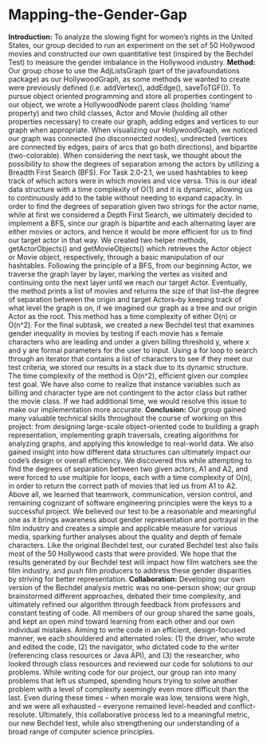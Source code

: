 # Mapping-the-Gender-Gap
**Introduction:** To analyze the slowing fight for women’s rights in the United States, our group decided to run an experiment on the set of 50 Hollywood movies and constructed our own quantitative test (inspired by the Bechdel Test) to measure the gender imbalance in the Hollywood industry.
**Method:** Our group chose to use the AdjListsGraph (part of the javafoundations package) as our HollywoodGraph, as some methods we wanted to create were previously defined (i.e. addVertex(), addEdge(), saveToTGF()). To pursue object oriented programming and store all properties contingent to our object, we wrote a HollywoodNode parent class (holding ‘name’ property) and two child classes, Actor and Movie (holding all other properties necessary) to create our graph, adding edges and vertices to our graph when appropriate. 
When visualizing our HollywoodGraph, we noticed our graph was connected (no disconnected nodes), undirected (vertices are connected by edges, pairs of arcs that go both directions), and bipartite (two-colorable). When considering the next task, we thought about the possibility to show the degrees of separation among the actors by utilizing a Breadth First Search (BFS).
For Task 2.0-2.1, we used hashtables to keep track of which actors were in which movies and vice versa. This is our ideal data structure with a time complexity of O(1) and it is dynamic, allowing us to continuously add to the table without needing to expand capacity.
In order to find the degrees of separation given two strings for the actor name, while at first we considered a Depth First Search, we ultimately decided to implement a BFS, since our graph is bipartite and each alternating layer are either movies or actors, and hence it would be more efficient for us to find our target actor in that way. We created two helper methods, getActorObjects() and getMovieObjects() which retrieves the Actor object or Movie object, respectively, through a basic manipulation of our hashtables. Following the principle of a BFS, from our beginning Actor, we traverse the graph layer by layer, marking the vertex as visited and continuing onto the next layer until we reach our target Actor. Eventually, the method prints a list of movies and returns the size of that list–the degree of separation between the origin and target Actors–by keeping track of what level the graph is on, if we imagined our graph as a tree and our origin Actor as the root. This method has a time complexity of either O(n) or O(n^2).
For the final subtask, we created a new Bechdel test that examines gender inequality in movies by testing if each movie has x female characters who are leading and under a given billing threshold y, where x and y are formal parameters for the user to input. Using a for loop to search through an iterator that contains a list of characters to see if they meet our test criteria, we stored our results in a stack due to its dynamic structure. The time complexity of the method is O(n^2), efficient given our complex test goal.
We have also come to realize that instance variables such as billing and character type are not contingent to the actor class but rather the movie class. If we had additional time, we would resolve this issue to make our implementation more accurate.
**Conclusion:** Our group gained many valuable technical skills throughout the course of working on this project: from designing large-scale object-oriented code to building a graph representation, implementing graph traversals, creating algorithms for analyzing graphs, and applying this knowledge to real-world data. We also gained insight into how different data structures can ultimately impact our code’s design or overall efficiency. We discovered this while attempting to find the degrees of separation between two given actors, A1 and A2, and were forced to use multiple for loops, each with a time complexity of O(n), in order to return the correct path of movies that led us from A1 to A2. Above all, we learned that teamwork, communication, version control, and remaining cognizant of software engineering principles were the keys to a successful project.
We believed our test to be a reasonable and meaningful one as it brings awareness about gender representation and portrayal in the film industry and creates a simple and applicable measure for various media, sparking further analyses about the quality and depth of female characters. Like the original Bechdel test, our curated Bechdel test also fails most of the 50 Hollywood casts that were provided. We hope that the results generated by our Bechdel test will impact how film watchers see the film industry, and push film producers to address these gender disparities by striving for better representation.
**Collaboration:** Developing our own version of the Bechdel analysis metric was no one-person show; our group brainstormed different approaches, debated their time complexity, and ultimately refined our algorithm through feedback from professors and constant testing of code. All members of our group shared the same goals, and kept an open mind toward learning from each other and our own individual mistakes. Aiming to write code in an efficient, design-focused manner, we each shouldered and alternated roles: (1) the driver, who wrote and edited the code, (2) the navigator, who dictated code to the writer (referencing class resources or Java API), and (3) the researcher, who looked through class resources and reviewed our code for solutions to our problems.
While writing code for our project, our group ran into many problems that left us stumped, spending hours trying to solve another problem with a level of complexity seemingly even more difficult than the last. Even during these times – when morale was low, tensions were high, and we were all exhausted – everyone remained level-headed and conflict-resolute. Ultimately, this collaborative process led to a meaningful metric, our new Bechdel test, while also strengthening our understanding of a broad range of computer science principles.
